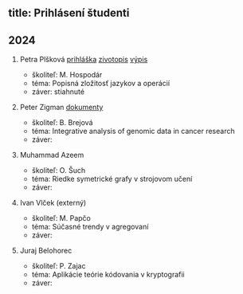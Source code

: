 title: Prihlásení študenti 
---

## 2024

1. Petra Plšková  [prihláška](DS_applications/plskova24_prihl.pdf) [zivotopis](DS_applications/plskova24_cv.pdf)  [výpis](DS_applications/plskova24_vypis.pdf)    
    - školiteľ: M. Hospodár     
    - téma: Popisná zložitosť jazykov a operácií          
    - záver: stiahnuté   

1. Peter Zigman  [dokumenty](DS_applications/zigman24_documents.pdf)    
    - školiteľ: B. Brejová     
    - téma: Integrative analysis of genomic data in cancer research          
    - záver:   

1. Muhammad Azeem     
    - školiteľ: O. Šuch    
    - téma: Riedke symetrické grafy v strojovom učení     
    - záver:     

1. Ivan Vlček  (externý)              
    - školiteľ: M. Papčo         
    - téma: Súčasné trendy v agregovaní         
    - záver:     

1. Juraj Belohorec          
    - školiteľ: P. Zajac    
    - téma: Aplikácie teórie kódovania v kryptografii    
    - záver:     



